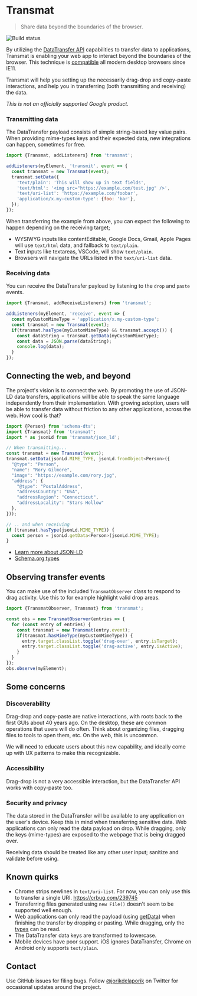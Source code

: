 # Transmat
> Share data beyond the boundaries of the browser.

![Build status](https://github.com/google/transmat/actions/workflows/node.js.yml/badge.svg)

By utilizing the [DataTransfer API](https://developer.mozilla.org/en-US/docs/Web/API/DataTransfer)
capabilities to transfer data to applications, Transmat is enabling your web app
to interact beyond the boundaries of the browser. This technique is
[compatible](https://caniuse.com/mdn-api_datatransfer_setdata) all modern
desktop browsers since IE11.

Transmat will help you setting up the necessarily drag-drop and copy-paste
interactions, and help you in transferring (both transmitting and receiving) the
data.

*This is not an officially supported Google product.*

### Transmitting data
The DataTransfer payload consists of simple string-based key value pairs. When
providing mime-types keys and their expected data, new integrations can happen,
sometimes for free.

```js
import {Transmat, addListeners} from 'transmat';

addListeners(myElement, 'transmit', event => {
  const transmat = new Transmat(event);
  transmat.setData({
    'text/plain': 'This will show up in text fields',
    'text/html': '<img src="https://example.com/test.jpg" />',
    'text/uri-list': 'https://example.com/foobar',
    'application/x.my-custom-type': {foo: 'bar'},
  });
});
```

When transferring the example from above, you can expect the following to happen
depending on the receiving target;

- WYSIWYG inputs like contentEditable, Google Docs, Gmail, Apple Pages will use
  `text/html` data, and fallback to `text/plain`.
- Text inputs like textareas, VSCode, will show `text/plain`.
- Browsers will navigate the URLs listed in the `text/uri-list` data.

### Receiving data
You can receive the DataTransfer payload by listening to the `drop` and `paste`
events.

```js
import {Transmat, addReceiveListeners} from 'transmat';

addListeners(myElement, 'receive', event => {
  const myCustomMimeType = 'application/x.my-custom-type';
  const transmat = new Transmat(event);
  if(transmat.hasType(myCustomMimeType) && transmat.accept()) {
    const dataString = transmat.getData(myCustomMimeType);
    const data = JSON.parse(dataString);
    console.log(data);
  }
});
```

## Connecting the web, and beyond
The project's vision is to connect the web. By promoting the use of JSON-LD data
transfers, applications will be able to speak the same language independently from
their implementation. With growing adoption, users will be able to transfer data
without friction to any other applications, across the web. How cool is that?

```js
import {Person} from 'schema-dts';
import {Transmat} from 'transmat';
import * as jsonLd from 'transmat/json_ld';

// When transmitting...
const transmat = new Transmat(event);
transmat.setData(jsonLd.MIME_TYPE, jsonLd.fromObject<Person>({
  "@type": "Person",
  "name": "Rory Gilmore",
  "image": "https://example.com/rory.jpg",
  "address": {
    "@type": "PostalAddress",
    "addressCountry": "USA",
    "addressRegion": "Connecticut",
    "addressLocality": "Stars Hollow"
  },
}));

// .. and when receiving
if (transmat.hasType(jsonLd.MIME_TYPE)) {
  const person = jsonLd.getData<Person>(jsonLd.MIME_TYPE);
}
```

- [Learn more about JSON-LD](https://json-ld.org/)
- [Schema.org types](https://schema.org/Thing)

## Observing transfer events
You can make use of the included `TransmatObserver` class to respond to drag
activity. Use this to for example highlight valid drop areas.

```js
import {TransmatObserver, Transmat} from 'transmat';

const obs = new TransmatObserver(entries => {
  for (const entry of entries) {
    const transmat = new Transmat(entry.event);
    if(transmat.hasMimeType(myCustomMimeType)) {
      entry.target.classList.toggle('drag-over', entry.isTarget);
      entry.target.classList.toggle('drag-active', entry.isActive);
    }
  }
});
obs.observe(myElement);
```

## Some concerns
### Discoverability
Drag-drop and copy-paste are native interactions, with roots back to the first
GUIs about 40 years ago. On the desktop, these are common operations that users
will do often. Think about organizing files, dragging files to tools to open
them, etc. On the web, this is uncommon.

We will need to educate users about this new capability, and ideally come up
with UX patterns to make this recognizable.

### Accessibility
Drag-drop is not a very accessible interaction, but the DataTransfer API works
with copy-paste too.

### Security and privacy
The data stored in the DataTransfer will be available to any application on the
user's device. Keep this in mind when transferring sensitive data. Web 
applications can only read the data payload on drop. While dragging, only the keys 
(mime-types) are exposed to the webpage that is being dragged over.

Receiving data should be treated like any other user input; sanitize and
validate before using.

## Known quirks
- Chrome strips newlines in `text/uri-list`. For now, you can only use this to
  transfer a single URI. https://crbug.com/239745
- Transferring files generated using `new File()` doesn't seem to be supported
  well enough.
- Web applications can only read the payload (using
  [getData](https://developer.mozilla.org/en-US/docs/Web/API/DataTransfer/getData))
  when finishing the transfer by dropping or pasting. While dragging, only the
  [types](https://developer.mozilla.org/en-US/docs/Web/API/DataTransfer/types)
  can be read.
- The DataTransfer data keys are transformed to lowercase.
- Mobile devices have poor support. iOS ignores DataTransfer, Chrome on Android
  only supports `text/plain`.

## Contact
Use GitHub issues for filing bugs. Follow
[@jorikdelaporik](https://twitter.com/jorikdelaporik) on Twitter for occasional
updates around the project.
